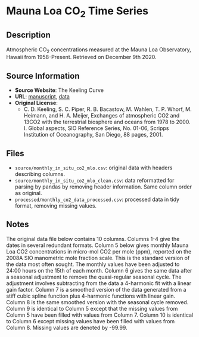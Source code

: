 
# Mauna Loa CO<sub>2</sub> Time Series

## Description
Atmospheric CO<sub>2</sub> concentrations measured at the Mauna Loa Observatory, Hawaii from 1958-Present. Retrieved on December 9th 2020.

## Source Information
* **Source Website**: The Keeling Curve
* **URL**: [manuscript](http://escholarship.org/uc/item/09v319r9), [data](https://sioweb.ucsd.edu/programs/keelingcurve/permissions-and-data-sources/)
* **Original License**:
  - C. D. Keeling, S. C. Piper, R. B. Bacastow, M. Wahlen, T. P. Whorf, M. Heimann, and H. A. Meijer, Exchanges of atmospheric CO2 and 13CO2 with the terrestrial biosphere and oceans from 1978 to 2000. I. Global aspects, SIO Reference Series, No. 01-06, Scripps Institution of Oceanography, San Diego, 88 pages, 2001. 

## Files
* `source/monthly_in_situ_co2_mlo.csv`: original data with headers describing columns. 
* `source/monthly_in_situ_co2_mlo_clean.csv`: data reformatted for parsing by pandas by removing header information. Same column order as original.
* `processed/monthly_co2_data_processed.csv`: processed data in tidy format, removing missing values.

## Notes
The original data file below contains 10 columns.  Columns 1-4 give the dates in several redundant
formats. Column 5 below gives monthly Mauna Loa CO2 concentrations in micro-mol CO2 per mole (ppm), reported on the 2008A SIO manometric mole fraction scale.  This is the standard version of the data most often sought.  The monthly values have been adjusted to 24:00 hours on the 15th of each month.  Column 6 gives the same data after a seasonal adjustment to remove the quasi-regular seasonal cycle.  The adjustment involves subtracting from the data a 4-harmonic fit with a linear gain factor.  Column 7 is a smoothed version of the data generated from a stiff cubic spline function plus 4-harmonic functions with linear gain.  Column 8 is the same smoothed version with the seasonal cycle removed.  Column 9 is identical to Column 5 except that the missing values from Column 5 have been filled with values from Column 7.  Column 10 is identical to Column 6 except missing values have been filled with values from Column 8.  Missing values are denoted by -99.99.   
